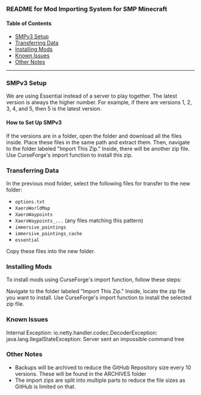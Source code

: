 
### README for Mod Importing System for SMP Minecraft

#### Table of Contents
- [SMPv3 Setup](#smpv3-setup)
- [Transferring Data](#transferring-data)
- [Installing Mods](#installing-mods)
- [Known Issues](#known-issues)
- [Other Notes](#other-notes)
---

### SMPv3 Setup
We are using Essential instead of a server to play together. The latest version is always the higher number. For example, if there are versions 1, 2, 3, 4, and 5, then 5 is the latest version.

#### How to Set Up SMPv3
If the versions are in a folder, open the folder and download all the files inside. Place these files in the same path and extract them. Then, navigate to the folder labeled "Import This Zip." Inside, there will be another zip file. Use CurseForge's import function to install this zip.

### Transferring Data
In the previous mod folder, select the following files for transfer to the new folder:

- `options.txt`
- `XaeroWorldMap`
- `XaeroWaypoints`
- `XaeroWaypoints_...` (any files matching this pattern)
- `immersive_paintings`
- `immersive_paintings_cache`
- `essential`

Copy these files into the new folder.

### Installing Mods
To install mods using CurseForge's import function, follow these steps:

Navigate to the folder labeled "Import This Zip." Inside, locate the zip file you want to install. Use CurseForge's import function to install the selected zip file.

### Known Issues
Internal Exception: io.netty.handler.codec.DecoderException: java.lang.IlegalStateException: Server sent an impossible command tree

### Other Notes
- Backups will be archived to reduce the GitHub Repository size every 10 versions. These will be found in the ARCHIVES folder
- The import zips are split into multiple parts to reduce the file sizes as GitHub is limited on that.